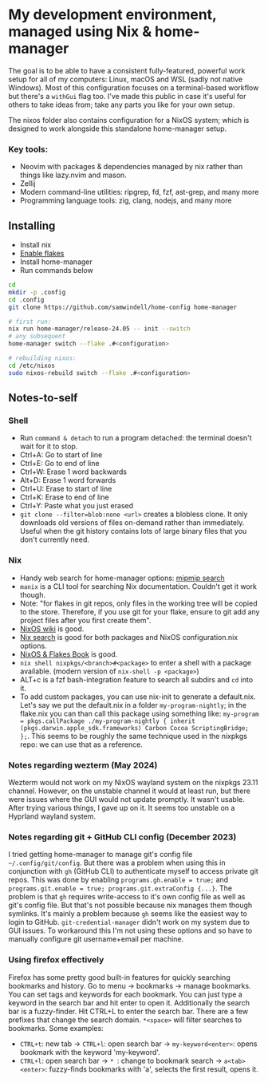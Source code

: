 # My development environment, managed using Nix & home-manager
The goal is to be able to have a consistent fully-featured, powerful work setup for all of my computers: Linux, macOS and WSL (sadly not native Windows). Most of this configuration focuses on a terminal-based workflow but there's a `withGui` flag too. I've made this public in case it's useful for others to take ideas from; take any parts you like for your own setup.

The nixos folder also contains configuration for a NixOS system; which is designed to work alongside this standalone home-manager setup.

### Key tools:
- Neovim with packages & dependencies managed by nix rather than things like lazy.nvim and mason.
- Zellij
- Modern command-line utilities: ripgrep, fd, fzf, ast-grep, and many more
- Programming language tools: zig, clang, nodejs, and many more

## Installing
- Install nix
- [Enable flakes](https://nixos.wiki/wiki/Flakes)
- Install home-manager
- Run commands below

```bash
cd
mkdir -p .config
cd .config
git clone https://github.com/samwindell/home-config home-manager

# first run:
nix run home-manager/release-24.05 -- init --switch
# any subsequent
home-manager switch --flake .#<configuration>

# rebuilding nixos:
cd /etc/nixos
sudo nixos-rebuild switch --flake .#<configuration>
```

## Notes-to-self
### Shell
- Run `command & detach` to run a program detached: the terminal doesn't wait for it to stop.
- Ctrl+A: Go to start of line
- Ctrl+E: Go to end of line
- Ctrl+W: Erase 1 word backwards
- Alt+D: Erase 1 word forwards
- Ctrl+U: Erase to start of line
- Ctrl+K: Erase to end of line
- Ctrl+Y: Paste what you just erased
- `git clone --filter=blob:none <url>` creates a blobless clone. It only downloads old versions of files on-demand rather than immediately. Useful when the git history contains lots of large binary files that you don't currently need.
### Nix
- Handy web search for home-manager options: [mipmip search](https://mipmip.github.io/home-manager-option-search/)
- `manix` is a CLI tool for searching Nix documentation. Couldn't get it work though.
- Note: "for flakes in git repos, only files in the working tree will be copied to the store. Therefore, if you use git for your flake, ensure to git add any project files after you first create them".
- [NixOS wiki](https://nixos.wiki/wiki/Main_Page) is good.
- [Nix search](https://search.nixos.org/packages) is good for both packages and NixOS configuration.nix options.
- [NixOS & Flakes Book](https://nixos-and-flakes.thiscute.world/) is good.
- `nix shell nixpkgs/<branch>#<package>` to enter a shell with a package available. (modern version of `nix-shell -p <package>`)
- ALT+c is a fzf bash-integration feature to search all subdirs and `cd` into it.
- To add custom packages, you can use nix-init to generate a default.nix. Let's say we put the default.nix in a folder `my-program-nightly`; in the flake.nix you can than call this package using something like: `my-program = pkgs.callPackage ./my-program-nightly { inherit (pkgs.darwin.apple_sdk.frameworks) Carbon Cocoa ScriptingBridge; };`. This seems to be roughly the same technique used in the nixpkgs repo: we can use that as a reference.

### Notes regarding wezterm (May 2024)
Wezterm would not work on my NixOS wayland system on the nixpkgs 23.11 channel. However, on the unstable channel it would at least run, but there were issues where the GUI would not update promptly. It wasn't usable. After trying various things, I gave up on it. It seems too unstable on a Hyprland wayland system.

### Notes regarding git + GitHub CLI config (December 2023)
I tried getting home-manager to manage git's config file `~/.config/git/config`. But there was a problem when using this in conjunction with `gh` (GitHub CLI) to authenticate myself to access private git repos. This was done by enabling `programs.gh.enable = true;` and `programs.git.enable = true; programs.git.extraConfig {...}`. The problem is that `gh` requires write-access to it's own config file as well as git's config file. But that's not possible because nix manages them though symlinks. It's mainly a problem because `gh` seems like the easiest way to login to GitHub. `git-credential-manager` didn't work on my system due to GUI issues. To workaround this I'm not using these options and so have to manually configure git username+email per machine.

### Using firefox effectively
Firefox has some pretty good built-in features for quickly searching bookmarks and history. Go to menu -> bookmarks -> manage bookmarks. You can set tags and keywords for each bookmark. You can just type a keyword in the search bar and hit enter to open it. Additionally the search bar is a fuzzy-finder. Hit CTRL+L to enter the search bar. There are a few prefixes that change the search domain. `*<space>` will filter searches to bookmarks. Some examples:
- `CTRL+t`: new tab -> `CTRL+l`: open search bar -> `my-keyword<enter>`: opens bookmark with the keyword 'my-keyword'.
- `CTRL+l`: open search bar -> `* `: change to bookmark search -> `a<tab><enter>`: fuzzy-finds bookmarks with 'a', selects the first result, opens it.
